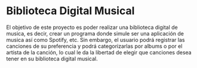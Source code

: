 # Biblioteca Digital Musical
El objetivo de este proyecto es poder realizar una biblioteca digital de musica, es decir, crear un programa donde simule ser una aplicación de musica así como Spotify, etc. Sin embargo, el usuario podrá registrar las canciones de su preferencia y podrá categorizarlas por albums o por el artista de la canción, lo cual le da la libertad de elegir que canciones desea tener en su biblioteca digital musical.
